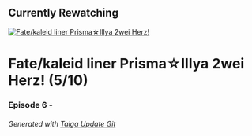 ﻿
## Currently Rewatching

[![Fate/kaleid liner Prisma&#9734;Illya 2wei Herz!](https://s4.anilist.co/file/anilistcdn/media/anime/cover/medium/bx20845-4iTgYkjPsUYh.png)](https://anilist.co/anime/20845)

# Fate/kaleid liner Prisma&#9734;Illya 2wei Herz! (5/10)

### Episode 6 - 

###### *Generated with [Taiga Update Git](https://github.com/nike4613/taiga-update-git)*
